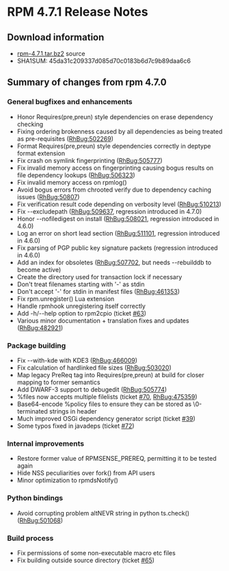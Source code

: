 # RPM 4.7.1 Release Notes



## Download information
 * [rpm-4.7.1.tar.bz2](http://rpm.org/releases/rpm-4.7.x/rpm-4.7.1.tar.bz2) source
 * SHA1SUM: 45da31c209337d085d70c0183b6d7c9b89daa6c6

## Summary of changes from rpm 4.7.0

### General bugfixes and enhancements
  
 * Honor Requires(pre,preun) style dependencies on erase dependency checking
 * Fixing ordering brokenness caused by all dependencies as being treated as pre-requisites ([RhBug:502269](https://bugzilla.redhat.com/show_bug.cgi?id=502269))
 * Format Requires(pre,preun) style dependencies correctly in deptype format extension
 * Fix crash on symlink fingerprinting ([RhBug:505777](https://bugzilla.redhat.com/show_bug.cgi?id=505777))
 * Fix invalid memory access on fingerprinting causing bogus results on file dependency lookups ([RhBug:506323](https://bugzilla.redhat.com/show_bug.cgi?id=506323))
 * Fix invalid memory access on rpmlog()
 * Avoid bogus errors from chrooted verify due to dependency caching issues ([RhBug:50807](https://bugzilla.redhat.com/show_bug.cgi?id=50807))
 * Fix verification result code depending on verbosity level ([RhBug:510213](https://bugzilla.redhat.com/show_bug.cgi?id=510213))
 * Fix --excludepath ([RhBug:509637](https://bugzilla.redhat.com/show_bug.cgi?id=509637), regression introduced in 4.7.0)
 * Honor --nofiledigest on install ([RhBug:508021](https://bugzilla.redhat.com/show_bug.cgi?id=508021), regression introduced in 4.6.0)
 * Log an error on short lead section ([RhBug:511101](https://bugzilla.redhat.com/show_bug.cgi?id=511101), regression introduced in 4.6.0)
 * Fix parsing of PGP public key signature packets (regression introduced in 4.6.0)
 * Add an index for obsoletes ([RhBug:507702](https://bugzilla.redhat.com/show_bug.cgi?id=507702), but needs --rebuilddb to become active)
 * Create the directory used for transaction lock if necessary
 * Don't treat filenames starting with '-' as stdin
 * Don't accept '-' for stdin in manifest files ([RhBug:461353](https://bugzilla.redhat.com/show_bug.cgi?id=461353))
 * Fix rpm.unregister() Lua extension
 * Handle rpmhook unregistering itself correctly
 * Add -h/--help option to rpm2cpio (ticket [#63](http://rpm.org/ticket/63))
 * Various minor documentation + translation fixes and updates ([RhBug:482921](https://bugzilla.redhat.com/show_bug.cgi?id=482921))

### Package building
 * Fix --with-kde with KDE3 ([RhBug:466009](https://bugzilla.redhat.com/show_bug.cgi?id=466009))
 * Fix calculation of hardlinked file sizes ([RhBug:503020](https://bugzilla.redhat.com/show_bug.cgi?id=503020))
 * Map legacy PreReq tag into Requires(pre,preun) at build for closer mapping to former semantics
 * Add DWARF-3 support to debugedit ([RhBug:505774](https://bugzilla.redhat.com/show_bug.cgi?id=505774))
 * %files now accepts multiple filelists (ticket [#70](http://rpm.org/ticket/70), [RhBug:475359](https://bugzilla.redhat.com/show_bug.cgi?id=475359))
 * Base64-encode %policy files to ensure they can be stored as \0-terminated strings in header
 * Much improved OSGi dependency generator script (ticket [#39](http://rpm.org/ticket/39))
 * Some typos fixed in javadeps (ticket [#72](http://rpm.org/ticket/72))

### Internal improvements
 * Restore former value of RPMSENSE_PREREQ, permitting it to be tested again
 * Hide NSS peculiarities over fork() from API users
 * Minor optimization to rpmdsNotify()
 
### Python bindings
 * Avoid corrupting problem altNEVR string in python ts.check() ([RhBug:501068](https://bugzilla.redhat.com/show_bug.cgi?id=501068))

### Build process
 * Fix permissions of some non-executable macro etc files
 * Fix building outside source directory (ticket [#65](http://rpm.org/ticket/65))